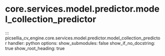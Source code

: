 # core.services.model.predictor.model_collection_predictor

::: picsellia_cv_engine.core.services.model.predictor.model_collection_predictor
    handler: python
    options:
        show_submodules: false
        show_if_no_docstring: true
        show_root_heading: true
